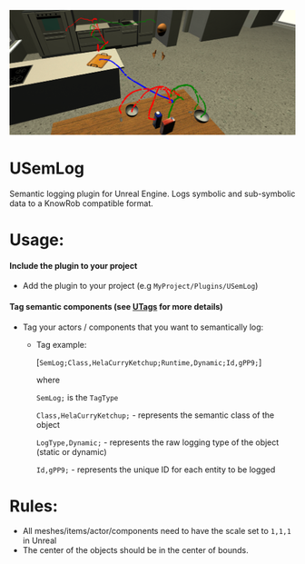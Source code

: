 ![](Documentation/Img/SemLog.png)

# USemLog

Semantic logging plugin for Unreal Engine. Logs symbolic and sub-symbolic data to a KnowRob compatible format.
	
# Usage:

#### Include the plugin to your project
* Add the plugin to your project (e.g `MyProject/Plugins/USemLog`)

#### Tag semantic components (see [UTags](https://github.com/robcog-iai/UTags) for more details)

* Tag your actors / components that you want to semantically log:

  * Tag example:

    [`SemLog;Class,HelaCurryKetchup;Runtime,Dynamic;Id,gPP9;`]

    where

     `SemLog;` is the `TagType`

     `Class,HelaCurryKetchup;` - represents the semantic class of the object

     `LogType,Dynamic;` - represents the raw logging type of the object (static or dynamic)

     `Id,gPP9;` - represents the unique ID for each entity to be logged

# Rules:

 * All meshes/items/actor/components need to have the scale set to `1,1,1` in Unreal
 * The center of the objects should be in the center of bounds.


